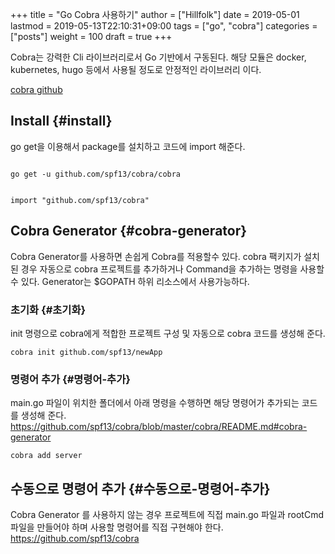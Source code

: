 +++
title = "Go Cobra 사용하기"
author = ["Hillfolk"]
date = 2019-05-01
lastmod = 2019-05-13T22:10:31+09:00
tags = ["go", "cobra"]
categories = ["posts"]
weight = 100
draft = true
+++

Cobra는 강력한 Cli 라이브러리로서 Go 기반에서 구동된다. 해당 모듈은 docker, kubernetes, hugo 등에서 사용될 정도로 안정적인 라이브러리 이다.

[cobra github](https://github.com/spf13/cobra)


## Install {#install}

go get을 이용해서 package를 설치하고 코드에 import 해준다.

```nil

go get -u github.com/spf13/cobra/cobra

```

```nil

import "github.com/spf13/cobra"

```


## Cobra Generator {#cobra-generator}

Cobra Generator를 사용하면 손쉽게 Cobra를 적용할수 있다. cobra 팩키지가 설치된 경우 자동으로 cobra 프로젝트를 추가하거나 Command을 추가하는 명령을 사용할 수 있다.
Generator는 $GOPATH 하위 리소스에서 사용가능하다.


### 초기화 {#초기화}

init 명령으로 cobra에게 적합한 프로젝트 구성 및 자동으로 cobra 코드를 생성해 준다.

```nil
cobra init github.com/spf13/newApp
```


### 명령어 추가 {#명령어-추가}

main.go 파일이 위치한 폴더에서 아래 명령을 수행하면 해당 명령어가 추가되는 코드를 생성해 준다.
<https://github.com/spf13/cobra/blob/master/cobra/README.md#cobra-generator>

```nil
cobra add server
```


## 수동으로 명령어 추가 {#수동으로-명령어-추가}

Cobra Generator 를 사용하지 않는 경우 프로젝트에 직접 main.go 파일과 rootCmd 파일을 만들어야 하며 사용할 명령어를 직접 구현해야 한다.
<https://github.com/spf13/cobra>